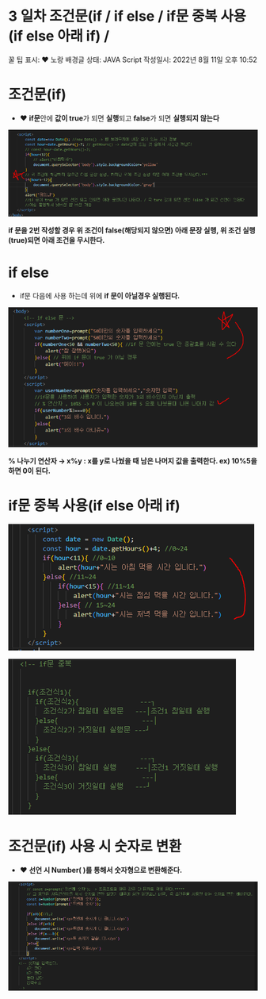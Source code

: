 # 3 일차 조건문(if / if else / if문 중복 사용(if else 아래 if) /

꿀 팁 표시: ❤ 노랑 배경글
상태: JAVA Script
작성일시: 2022년 8월 11일 오후 10:52

# 조건문(if)

- ❤ **if문**안에  **값이 true**가 되면 **실행**되고 **false**가 되면 **실행되지 않는다**

![**if 문을 2번 작성할 경우 위 조건이 false(해당되지 않으면) 아래 문장 실행, 위 조건 실행(true)되면 아래 조건을 무시한다.**](Untitled%20179.png)

**if 문을 2번 작성할 경우 위 조건이 false(해당되지 않으면) 아래 문장 실행, 위 조건 실행(true)되면 아래 조건을 무시한다.**

# if else

- if문 다음에 사용 하는데 위에 **if 문이 아닐경우 실행된다.**

![**% 나누기 연산자 → x%y : x를 y로 나눴을 때 남은 나머지 값을 출력한다. ex) 10%5을 하면 0이 된다.**](Untitled%20180.png)

**% 나누기 연산자 → x%y : x를 y로 나눴을 때 남은 나머지 값을 출력한다. ex) 10%5을 하면 0이 된다.**

# if문 중복 사용(if else 아래 if)

![Untitled](Untitled%20181.png)

![Untitled](Untitled%20182.png)

# 조건문(if) 사용 시 숫자로 변환

- ❤ **선언 시 Number( )를 통해서 숫자형으로 변환해준다.**

![Untitled](Untitled%20183.png)